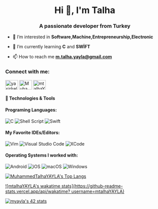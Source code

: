 <h1 align="center">Hi 👋, I'm Talha</h1>
<h3 align="center">A passionate developer from Turkey</h3>

- 👀 I’m interested in **Software,Machine,Entrepreneurship,Electronic**

- 🌱 I’m currently learning **C** and **SWİFT**

- 📫 How to reach me **m.talha.yayla@gmail.com**

<h3 align="left">Connect with me:</h3>
<p align="left">
  <a href="http://tianuav.com/" target="blank"><img align="center" src="http://tianuav.com/assets/images/logo.svg" alt="yasirkelesh" height="30" width="40" /></a>
<a href="https://www.linkedin.com/in/muhammed-talha-yayla-3a26481a8/" target="blank"><img align="center" src="https://raw.githubusercontent.com/rahuldkjain/github-profile-readme-generator/master/src/images/icons/Social/linked-in-alt.svg" alt="Muhammed Talha YAYLA" height="30" width="40" /></a>
<a href="https://www.instagram.com/yaylabey41/" target="blank"><img align="center" src="https://raw.githubusercontent.com/rahuldkjain/github-profile-readme-generator/master/src/images/icons/Social/instagram.svg" alt="mtalhaYAYLA" height="30" width="40" /></a>

  
#### 🔧 Technologies & Tools
#### Programing Languages:
![C](https://img.shields.io/badge/c-%2300599C.svg?style=for-the-badge&logo=c&logoColor=white)
![Shell Script](https://img.shields.io/badge/shell_script-%23121011.svg?style=for-the-badge&logo=gnu-bash&logoColor=white)
![Swift](https://img.shields.io/badge/Swift-%2300599C.svg?style=for-the-badge&logo=swift&logoColor=yellow)
#### My Favorite IDEs/Editors:
![Vim](https://img.shields.io/badge/VIM-%2311AB00.svg?style=for-the-badge&logo=vim&logoColor=white)
![Visual Studio Code](https://img.shields.io/badge/Visual%20Studio%20Code-0078d7.svg?style=for-the-badge&logo=visual-studio-code&logoColor=white)
![XCode](https://img.shields.io/badge/Xcode-%230D597F.svg?style=for-the-badge&logo=Xcode&logoColor=white)

#### Operating Systems I worked with:
![Android](https://img.shields.io/badge/Android-3DDC84?style=for-the-badge&logo=android&logoColor=white)
![iOS](https://img.shields.io/badge/iOS-000000?style=for-the-badge&logo=ios&logoColor=white)
![macOS](https://img.shields.io/badge/mac%20os-000000?style=for-the-badge&logo=macos&logoColor=F0F0F0)
![Windows](https://img.shields.io/badge/Windows-0078D6?style=for-the-badge&logo=windows&logoColor=white)

[![MuhammedTalhaYAYLA's Top Langs](https://github-readme-stats.vercel.app/api/top-langs/?username=mtalhaYAYLA&layout=compact&bg_color=7f7fd5,86a8e7,91eac9&title_color=fff&text_color=fff)](https://github.com/mtalhaYAYLA)

[![mtalhaYAYLA's wakatime stats](https://github-readme-stats.vercel.app/api/wakatime?
username=mtalhaYAYLA)](https://github.com/mtalhaYAYLA/github-readme-stats)

[![myayla's 42 stats](https://badge.mediaplus.ma/greenbinary/myayla?1337Badge=off&UM6P=off)](https://github.com/mtalhaYAYLA)


